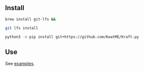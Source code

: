 ## Install

```sh
brew install git-lfs &&

git lfs install
```

```sh
python3 -m pip install git+https://github.com/KwatME/Kraft.py
```

## Use

See [examples](notebook).
